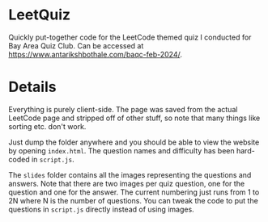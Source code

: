 # LeetQuiz

Quickly put-together code for the LeetCode themed quiz I conducted for Bay Area Quiz Club. Can be accessed at https://www.antarikshbothale.com/baqc-feb-2024/.

# Details

Everything is purely client-side. The page was saved from the actual LeetCode page and stripped off of other stuff, so note that many things like sorting etc. don't work.

Just dump the folder anywhere and you should be able to view the website by opening `index.html`.
The question names and difficulty has been hard-coded in `script.js`. 

The `slides` folder contains all the images representing the questions and answers. Note that there are two images per quiz question, one for the question and one for the answer. The current numbering just runs from 1 to 2N where N is the number of questions. You can tweak the code to put the questions in `script.js` directly instead of using images.


